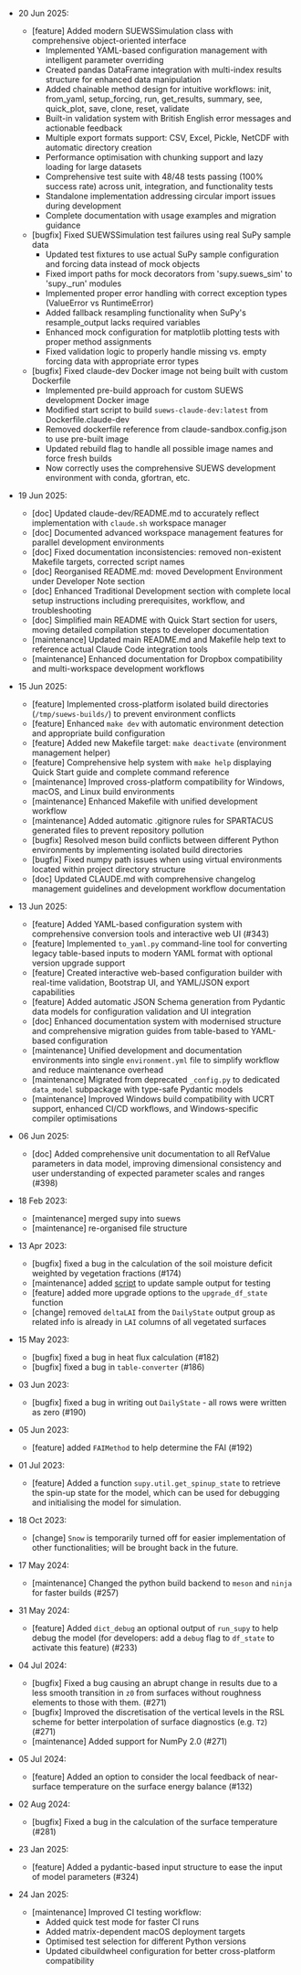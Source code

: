<!-- Each entry should fall into one of the following categories: -->
<!-- [feature]: New feature -->
<!-- [bugfix]: Bug fixes; also, create a related GitHub issue -->
<!-- [maintenance]: Codebase maintenance -->
<!-- [doc]: Documentation updates -->
<!-- [change]: Changes exposed to users -->

- 20 Jun 2025:
  - [feature] Added modern SUEWSSimulation class with comprehensive object-oriented interface
    - Implemented YAML-based configuration management with intelligent parameter overriding
    - Created pandas DataFrame integration with multi-index results structure for enhanced data manipulation
    - Added chainable method design for intuitive workflows: init, from_yaml, setup_forcing, run, get_results, summary, see, quick_plot, save, clone, reset, validate
    - Built-in validation system with British English error messages and actionable feedback
    - Multiple export formats support: CSV, Excel, Pickle, NetCDF with automatic directory creation
    - Performance optimisation with chunking support and lazy loading for large datasets
    - Comprehensive test suite with 48/48 tests passing (100% success rate) across unit, integration, and functionality tests
    - Standalone implementation addressing circular import issues during development
    - Complete documentation with usage examples and migration guidance
  - [bugfix] Fixed SUEWSSimulation test failures using real SuPy sample data
    - Updated test fixtures to use actual SuPy sample configuration and forcing data instead of mock objects
    - Fixed import paths for mock decorators from 'supy.suews_sim' to 'supy._run' modules
    - Implemented proper error handling with correct exception types (ValueError vs RuntimeError)
    - Added fallback resampling functionality when SuPy's resample_output lacks required variables
    - Enhanced mock configuration for matplotlib plotting tests with proper method assignments
    - Fixed validation logic to properly handle missing vs. empty forcing data with appropriate error types
  - [bugfix] Fixed claude-dev Docker image not being built with custom Dockerfile
    - Implemented pre-build approach for custom SUEWS development Docker image
    - Modified start script to build `suews-claude-dev:latest` from Dockerfile.claude-dev
    - Removed dockerfile reference from claude-sandbox.config.json to use pre-built image
    - Updated rebuild flag to handle all possible image names and force fresh builds
    - Now correctly uses the comprehensive SUEWS development environment with conda, gfortran, etc.

- 19 Jun 2025:
  - [doc] Updated claude-dev/README.md to accurately reflect implementation with `claude.sh` workspace manager
  - [doc] Documented advanced workspace management features for parallel development environments
  - [doc] Fixed documentation inconsistencies: removed non-existent Makefile targets, corrected script names
  - [doc] Reorganised README.md: moved Development Environment under Developer Note section
  - [doc] Enhanced Traditional Development section with complete local setup instructions including prerequisites, workflow, and troubleshooting
  - [doc] Simplified main README with Quick Start section for users, moving detailed compilation steps to developer documentation
  - [maintenance] Updated main README.md and Makefile help text to reference actual Claude Code integration tools
  - [maintenance] Enhanced documentation for Dropbox compatibility and multi-workspace development workflows

- 15 Jun 2025:
  - [feature] Implemented cross-platform isolated build directories (`/tmp/suews-builds/`) to prevent environment conflicts
  - [feature] Enhanced `make dev` with automatic environment detection and appropriate build configuration
  - [feature] Added new Makefile target: `make deactivate` (environment management helper)
  - [feature] Comprehensive help system with `make help` displaying Quick Start guide and complete command reference
  - [maintenance] Improved cross-platform compatibility for Windows, macOS, and Linux build environments
  - [maintenance] Enhanced Makefile with unified development workflow
  - [maintenance] Added automatic .gitignore rules for SPARTACUS generated files to prevent repository pollution
  - [bugfix] Resolved meson build conflicts between different Python environments by implementing isolated build directories
  - [bugfix] Fixed numpy path issues when using virtual environments located within project directory structure
  - [doc] Updated CLAUDE.md with comprehensive changelog management guidelines and development workflow documentation

- 13 Jun 2025:
  - [feature] Added YAML-based configuration system with comprehensive conversion tools and interactive web UI (#343)
  - [feature] Implemented `to_yaml.py` command-line tool for converting legacy table-based inputs to modern YAML format with optional version upgrade support
  - [feature] Created interactive web-based configuration builder with real-time validation, Bootstrap UI, and YAML/JSON export capabilities
  - [feature] Added automatic JSON Schema generation from Pydantic data models for configuration validation and UI integration
  - [doc] Enhanced documentation system with modernised structure and comprehensive migration guides from table-based to YAML-based configuration
  - [maintenance] Unified development and documentation environments into single `environment.yml` file to simplify workflow and reduce maintenance overhead
  - [maintenance] Migrated from deprecated `_config.py` to dedicated `data_model` subpackage with type-safe Pydantic models
  - [maintenance] Improved Windows build compatibility with UCRT support, enhanced CI/CD workflows, and Windows-specific compiler optimisations

- 06 Jun 2025:
  - [doc] Added comprehensive unit documentation to all RefValue parameters in data model, improving dimensional consistency and user understanding of expected parameter scales and ranges (#398)

- 18 Feb 2023:
  - [maintenance] merged supy into suews
  - [maintenance] re-organised file structure

- 13 Apr 2023:
  - [bugfix] fixed a bug in the calculation of the soil moisture deficit weighted by vegetation fractions (#174)
  - [maintenance] added [script](src/supy/gen_sample_output.py) to update sample output for testing
  - [feature] added more upgrade options to the `upgrade_df_state` function
  - [change] removed `deltaLAI` from the `DailyState` output group as related info is already in `LAI` columns of all vegetated surfaces

- 15 May 2023:
  - [bugfix] fixed a bug in heat flux calculation (#182)
  - [bugfix] fixed a bug in `table-converter` (#186)

- 03 Jun 2023:
  - [bugfix] fixed a bug in writing out `DailyState` - all rows were written as zero (#190)

- 05 Jun 2023:
  - [feature] added `FAIMethod` to help determine the FAI (#192)

- 01 Jul 2023:
  - [feature] Added a function `supy.util.get_spinup_state` to retrieve the spin-up state for the model, which can be used for debugging and initialising the model for simulation.

- 18 Oct 2023:
  - [change] `Snow` is temporarily turned off for easier implementation of other functionalities; will be brought back in the future.

- 17 May 2024:
  - [maintenance] Changed the python build backend to `meson` and `ninja` for faster builds (#257)

- 31 May 2024:
  - [feature] Added `dict_debug` an optional output of `run_supy` to help debug the model (for developers: add a `debug` flag to `df_state` to activate this feature) (#233)

- 04 Jul 2024:
  - [bugfix] Fixed a bug causing an abrupt change in results due to a less smooth transition in `z0` from surfaces without roughness elements to those with them. (#271)
  - [bugfix] Improved the discretisation of the vertical levels in the RSL scheme for better interpolation of surface diagnostics (e.g. `T2`) (#271)
  - [maintenance] Added support for NumPy 2.0 (#271)

- 05 Jul 2024:
  - [feature] Added an option to consider the local feedback of near-surface temperature on the surface energy balance (#132)

- 02 Aug 2024:
  - [bugfix] Fixed a bug in the calculation of the surface temperature (#281)

- 23 Jan 2025:
  - [feature] Added a pydantic-based input structure to ease the input of model parameters (#324)

- 24 Jan 2025:
  - [maintenance] Improved CI testing workflow:
    - Added quick test mode for faster CI runs
    - Added matrix-dependent macOS deployment targets
    - Optimised test selection for different Python versions
    - Updated cibuildwheel configuration for better cross-platform compatibility

